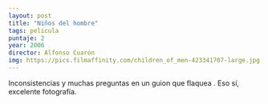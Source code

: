 ```yaml
---
layout: post
title: "Niños del hombre"
tags: pelicula
puntaje: 2
year: 2006
director: Alfonso Cuarón
img: https://pics.filmaffinity.com/children_of_men-423341707-large.jpg
---
```


Inconsistencias y muchas preguntas en un guion que flaquea . Eso sí, excelente fotografía. 
